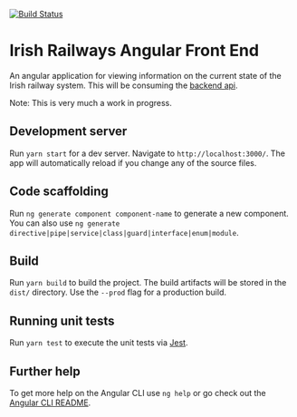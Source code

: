 [![Build Status](https://dev.azure.com/johnshrader/irish-railways-front-end/_apis/build/status/jpshrader.irish-railways-front-end?branchName=master)](https://dev.azure.com/johnshrader/irish-railways-front-end/_build/latest?definitionId=2&branchName=master)

# Irish Railways Angular Front End
An angular application for viewing information on the current state of the Irish railway system. This will be consuming the [backend api](https://github.com/jpshrader/irish-railways-api).


Note: This is very much a work in progress.

## Development server

Run `yarn start` for a dev server. Navigate to `http://localhost:3000/`. The app will automatically reload if you change any of the source files.

## Code scaffolding

Run `ng generate component component-name` to generate a new component. You can also use `ng generate directive|pipe|service|class|guard|interface|enum|module`.

## Build

Run `yarn build` to build the project. The build artifacts will be stored in the `dist/` directory. Use the `--prod` flag for a production build.

## Running unit tests

Run `yarn test` to execute the unit tests via [Jest](https://jestjs.io/en/).

## Further help

To get more help on the Angular CLI use `ng help` or go check out the [Angular CLI README](https://github.com/angular/angular-cli/blob/master/README.md).

